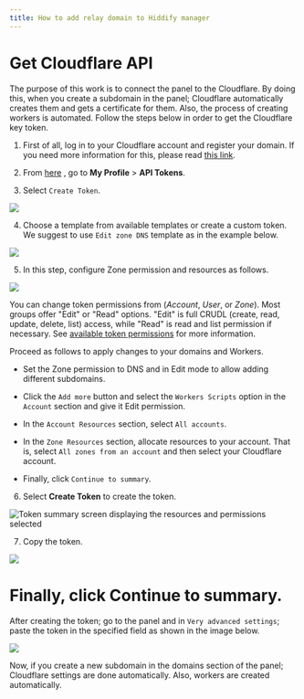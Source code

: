 ```yaml
---
title: How to add relay domain to Hiddify manager
---
```


<div dir="ltr" markdown="1">

# Get Cloudflare API

The purpose of this work is to connect the panel to the Cloudflare. By doing this, when you create a subdomain in the panel; Cloudflare automatically creates them and gets a certificate for them. Also, the process of creating workers is automated. Follow the steps below in order to get the Cloudflare key token.

1. First of all, log in to your Cloudflare account and register your domain. If you need more information for this, please read [this link](/manager/wiki/Domain-types-and-how-to-register-them).

2.  From [here](https://dash.cloudflare.com/profile/api-tokens/) , go to **My Profile** > **API Tokens**.
    
3.  Select `Create Token`.

![](https://user-images.githubusercontent.com/125398461/234880340-5f1abcac-9f10-46eb-bb19-204546e3c453.png)

    
4. Choose a template from available templates or create a custom token. We suggest to use `Edit zone DNS` template as in the example below.

![](https://user-images.githubusercontent.com/125398461/234880943-80462114-58bd-48df-baef-2addfc740062.png)
    
5. In this step, configure Zone permission and resources as follows.
   
![](https://user-images.githubusercontent.com/125398461/235046796-2ea8d0ed-4fe4-4060-ae55-683c9d2c0e7c.png)

    
You can change token permissions from (_Account_, _User_, or _Zone_). Most groups offer "Edit" or "Read" options. "Edit" is full CRUDL (create, read, update, delete, list) access, while "Read" is read and list permission if necessary. See [available token permissions](https://github.com/fundamentals/api/reference/permissions/) for more information.

Proceed as follows to apply changes to your domains and Workers.

* Set the Zone permission to DNS and in Edit mode to allow adding different subdomains.

* Click the `Add more` button and select the `Workers Scripts` option in the `Account` section and give it Edit permission.

* In the `Account Resources` section, select `All accounts`.

* In the `Zone Resources` section, allocate resources to your account. That is, select `All zones from an account` and then select your Cloudflare account.

* Finally, click `Continue to summary`.
    
6. Select **Create Token** to create the token.

![Token summary screen displaying the resources and permissions selected](https://user-images.githubusercontent.com/114227601/229592071-3faf93c3-b246-4a08-823b-4680a3a4cf5e.png)
    
7.  Copy the token.

![](https://user-images.githubusercontent.com/125398461/234892482-293f7505-5c94-4564-b0d6-3337fd435e7c.png)

# Finally, click Continue to summary.

After creating the token; go to the panel and in `Very advanced settings`; paste the token in the specified field as shown in the image below.

![](https://user-images.githubusercontent.com/125398461/235085172-4a076a7f-5a93-4fce-b572-829608b9609f.png)

Now, if you create a new subdomain in the domains section of the panel; Cloudflare settings are done automatically. Also, workers are created automatically.
